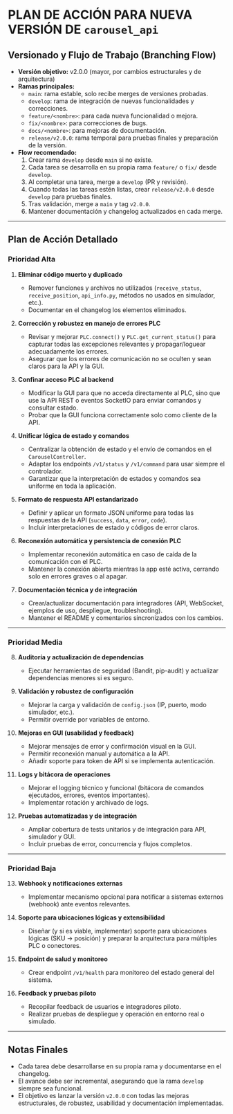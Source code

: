 # PLAN DE ACCIÓN PARA NUEVA VERSIÓN DE `carousel_api`

## Versionado y Flujo de Trabajo (Branching Flow)

- **Versión objetivo:** v2.0.0 (mayor, por cambios estructurales y de arquitectura)
- **Ramas principales:**
  - `main`: rama estable, solo recibe merges de versiones probadas.
  - `develop`: rama de integración de nuevas funcionalidades y correcciones.
  - `feature/<nombre>`: para cada nueva funcionalidad o mejora.
  - `fix/<nombre>`: para correcciones de bugs.
  - `docs/<nombre>`: para mejoras de documentación.
  - `release/v2.0.0`: rama temporal para pruebas finales y preparación de la versión.
- **Flow recomendado:**
  1. Crear rama `develop` desde `main` si no existe.
  2. Cada tarea se desarrolla en su propia rama `feature/` o `fix/` desde `develop`.
  3. Al completar una tarea, merge a `develop` (PR y revisión).
  4. Cuando todas las tareas estén listas, crear `release/v2.0.0` desde `develop` para pruebas finales.
  5. Tras validación, merge a `main` y tag `v2.0.0`.
  6. Mantener documentación y changelog actualizados en cada merge.

---

## Plan de Acción Detallado

### **Prioridad Alta**

1. **Eliminar código muerto y duplicado**
   - Remover funciones y archivos no utilizados (`receive_status`, `receive_position`, `api_info.py`, métodos no usados en simulador, etc.).
   - Documentar en el changelog los elementos eliminados.

2. **Corrección y robustez en manejo de errores PLC**
   - Revisar y mejorar `PLC.connect()` y `PLC.get_current_status()` para capturar todas las excepciones relevantes y propagar/loguear adecuadamente los errores.
   - Asegurar que los errores de comunicación no se oculten y sean claros para la API y la GUI.

3. **Confinar acceso PLC al backend**
   - Modificar la GUI para que no acceda directamente al PLC, sino que use la API REST o eventos SocketIO para enviar comandos y consultar estado.
   - Probar que la GUI funciona correctamente solo como cliente de la API.

4. **Unificar lógica de estado y comandos**
   - Centralizar la obtención de estado y el envío de comandos en el `CarouselController`.
   - Adaptar los endpoints `/v1/status` y `/v1/command` para usar siempre el controlador.
   - Garantizar que la interpretación de estados y comandos sea uniforme en toda la aplicación.

5. **Formato de respuesta API estandarizado**
   - Definir y aplicar un formato JSON uniforme para todas las respuestas de la API (`success`, `data`, `error`, `code`).
   - Incluir interpretaciones de estado y códigos de error claros.

6. **Reconexión automática y persistencia de conexión PLC**
   - Implementar reconexión automática en caso de caída de la comunicación con el PLC.
   - Mantener la conexión abierta mientras la app esté activa, cerrando solo en errores graves o al apagar.

7. **Documentación técnica y de integración**
   - Crear/actualizar documentación para integradores (API, WebSocket, ejemplos de uso, despliegue, troubleshooting).
   - Mantener el README y comentarios sincronizados con los cambios.

---

### **Prioridad Media**

8. **Auditoría y actualización de dependencias**
   - Ejecutar herramientas de seguridad (Bandit, pip-audit) y actualizar dependencias menores si es seguro.

9. **Validación y robustez de configuración**
   - Mejorar la carga y validación de `config.json` (IP, puerto, modo simulador, etc.).
   - Permitir override por variables de entorno.

10. **Mejoras en GUI (usabilidad y feedback)**
    - Mejorar mensajes de error y confirmación visual en la GUI.
    - Permitir reconexión manual y automática a la API.
    - Añadir soporte para token de API si se implementa autenticación.

11. **Logs y bitácora de operaciones**
    - Mejorar el logging técnico y funcional (bitácora de comandos ejecutados, errores, eventos importantes).
    - Implementar rotación y archivado de logs.

12. **Pruebas automatizadas y de integración**
    - Ampliar cobertura de tests unitarios y de integración para API, simulador y GUI.
    - Incluir pruebas de error, concurrencia y flujos completos.

---

### **Prioridad Baja**

13. **Webhook y notificaciones externas**
    - Implementar mecanismo opcional para notificar a sistemas externos (webhook) ante eventos relevantes.

14. **Soporte para ubicaciones lógicas y extensibilidad**
    - Diseñar (y si es viable, implementar) soporte para ubicaciones lógicas (SKU -> posición) y preparar la arquitectura para múltiples PLC o conectores.

15. **Endpoint de salud y monitoreo**
    - Crear endpoint `/v1/health` para monitoreo del estado general del sistema.

16. **Feedback y pruebas piloto**
    - Recopilar feedback de usuarios e integradores piloto.
    - Realizar pruebas de despliegue y operación en entorno real o simulado.

---

## Notas Finales

- Cada tarea debe desarrollarse en su propia rama y documentarse en el changelog.
- El avance debe ser incremental, asegurando que la rama `develop` siempre sea funcional.
- El objetivo es lanzar la versión `v2.0.0` con todas las mejoras estructurales, de robustez, usabilidad y documentación implementadas.
